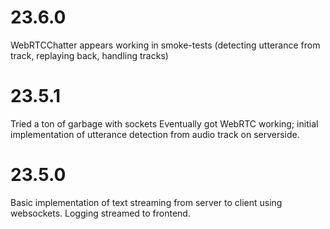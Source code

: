 # 23.6.0
WebRTCChatter appears working in smoke-tests (detecting utterance from track, replaying back, handling tracks)

# 23.5.1
Tried a ton of garbage with sockets
Eventually got WebRTC working; initial implementation of utterance detection from audio track on serverside.

# 23.5.0
Basic implementation of text streaming from server to client using websockets.
Logging streamed to frontend.
